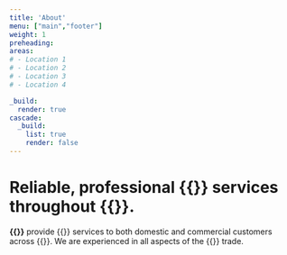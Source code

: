 ```yaml
---
title: 'About'
menu: ["main","footer"]
weight: 1
preheading: 
areas:
# - Location 1
# - Location 2
# - Location 3
# - Location 4

_build:
  render: true
cascade:
  _build:
    list: true
    render: false
---
```


# Reliable, professional **{{<industry>}} services** throughout {{<county>}}.

**{{<company>}}** provide {{<industry>}} services to both domestic and commercial customers across {{<county>}}. We are experienced in all aspects of the {{<industry>}} trade.